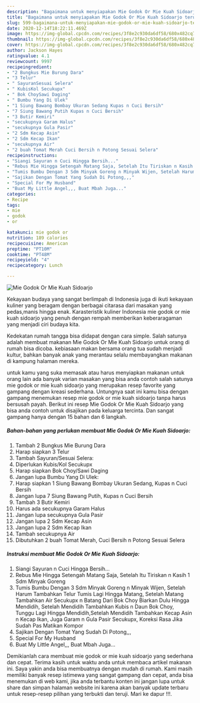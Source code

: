 ```yaml
---
description: "Bagaimana untuk menyiapakan Mie Godok Or Mie Kuah Sidoarjo terupdate"
title: "Bagaimana untuk menyiapakan Mie Godok Or Mie Kuah Sidoarjo terupdate"
slug: 599-bagaimana-untuk-menyiapakan-mie-godok-or-mie-kuah-sidoarjo-terupdate
date: 2020-12-14T18:22:11.469Z
image: https://img-global.cpcdn.com/recipes/3f8e2c930da6df58/680x482cq70/mie-godok-or-mie-kuah-sidoarjo-foto-resep-utama.jpg
thumbnail: https://img-global.cpcdn.com/recipes/3f8e2c930da6df58/680x482cq70/mie-godok-or-mie-kuah-sidoarjo-foto-resep-utama.jpg
cover: https://img-global.cpcdn.com/recipes/3f8e2c930da6df58/680x482cq70/mie-godok-or-mie-kuah-sidoarjo-foto-resep-utama.jpg
author: Jackson Hayes
ratingvalue: 4.1
reviewcount: 9997
recipeingredient:
- "2 Bungkus Mie Burung Dara"
- "3 Telur"
- " SayuranSesuai Selera"
- " KubisKol Secukupx"
- " Bok ChoySawi Daging"
- " Bumbu Yang Di Ulek"
- "1 Siung Bawang Bombay Ukuran Sedang Kupas n Cuci Bersih"
- "7 Siung Bawang Putih Kupas n Cuci Bersih"
- "3 Butir Kemiri"
- "secukupnya Garam Halus"
- "secukupnya Gula Pasir"
- "2 Sdm Kecap Asin"
- "2 Sdm Kecap Ikan"
- "secukupnya Air"
- "2 buah Tomat Merah Cuci Bersih n Potong Sesuai Selera"
recipeinstructions:
- "Siangi Sayuran n Cuci Hingga Bersih..."
- "Rebus Mie Hingga Setengah Matang Saja, Setelah Itu Tiriskan n Kasih 1 Sdm Minyak Goreng"
- "Tumis Bumbu Dengan 3 Sdm Minyak Goreng n Minyak Wijen, Setelah Harum Tambahkan Telur Tumis Lagi Hingga Matang, Setelah Matang Tambahkan Air Secukupx n Batang Dari Bok Choy Biarkan Dulu Hingga Mendidih, Setelah Mendidih Tambahkan Kubis n Daun Bok Choy, Tunggu Lagi Hingga Mendidih,Setelah Mendidih Tambahkan Kecap Asin n Kecap Ikan, Juga Garam n Gula Pasir Secukupx, Koreksi Rasa Jika Sudah Pas Matikan Kompor"
- "Sajikan Dengan Tomat Yang Sudah Di Potong,,,"
- "Special For My Husband"
- "Buat My Little Angel,,, Buat Mbah Juga..."
categories:
- Recipe
tags:
- mie
- godok
- or

katakunci: mie godok or 
nutrition: 189 calories
recipecuisine: American
preptime: "PT10M"
cooktime: "PT48M"
recipeyield: "4"
recipecategory: Lunch

---
```



![Mie Godok Or Mie Kuah Sidoarjo](https://img-global.cpcdn.com/recipes/3f8e2c930da6df58/680x482cq70/mie-godok-or-mie-kuah-sidoarjo-foto-resep-utama.jpg)

Kekayaan budaya yang sangat berlimpah di Indonesia juga di ikuti kekayaan kuliner yang beragam dengan berbagai citarasa dari masakan yang pedas,manis hingga enak. Karasteristik kuliner Indonesia mie godok or mie kuah sidoarjo yang penuh dengan rempah memberikan keberaragaman yang menjadi ciri budaya kita.


Kedekatan rumah tangga bisa didapat dengan cara simple. Salah satunya adalah membuat makanan Mie Godok Or Mie Kuah Sidoarjo untuk orang di rumah bisa dicoba. kebiasaan makan bersama orang tua sudah menjadi kultur, bahkan banyak anak yang merantau selalu membayangkan makanan di kampung halaman mereka.



untuk kamu yang suka memasak atau harus menyiapkan makanan untuk orang lain ada banyak varian masakan yang bisa anda contoh salah satunya mie godok or mie kuah sidoarjo yang merupakan resep favorite yang gampang dengan kreasi sederhana. Untungnya saat ini kamu bisa dengan gampang menemukan resep mie godok or mie kuah sidoarjo tanpa harus bersusah payah.
Berikut ini resep Mie Godok Or Mie Kuah Sidoarjo yang bisa anda contoh untuk disajikan pada keluarga tercinta. Dan sangat gampang hanya dengan 15 bahan dan 6 langkah.


<!--inarticleads1-->

##### Bahan-bahan yang perlukan membuat Mie Godok Or Mie Kuah Sidoarjo:

1. Tambah 2 Bungkus Mie Burung Dara
1. Harap siapkan 3 Telur
1. Tambah  Sayuran/Sesuai Selera:
1. Diperlukan  Kubis/Kol Secukupx
1. Harap siapkan  Bok Choy/Sawi Daging
1. Jangan lupa  Bumbu Yang Di Ulek:
1. Harap siapkan 1 Siung Bawang Bombay Ukuran Sedang, Kupas n Cuci Bersih
1. Jangan lupa 7 Siung Bawang Putih, Kupas n Cuci Bersih
1. Tambah 3 Butir Kemiri
1. Harus ada secukupnya Garam Halus
1. Jangan lupa secukupnya Gula Pasir
1. Jangan lupa 2 Sdm Kecap Asin
1. Jangan lupa 2 Sdm Kecap Ikan
1. Tambah secukupnya Air
1. Dibutuhkan 2 buah Tomat Merah, Cuci Bersih n Potong Sesuai Selera




<!--inarticleads2-->

##### Instruksi membuat  Mie Godok Or Mie Kuah Sidoarjo:

1. Siangi Sayuran n Cuci Hingga Bersih...
1. Rebus Mie Hingga Setengah Matang Saja, Setelah Itu Tiriskan n Kasih 1 Sdm Minyak Goreng
1. Tumis Bumbu Dengan 3 Sdm Minyak Goreng n Minyak Wijen, Setelah Harum Tambahkan Telur Tumis Lagi Hingga Matang, Setelah Matang Tambahkan Air Secukupx n Batang Dari Bok Choy Biarkan Dulu Hingga Mendidih, Setelah Mendidih Tambahkan Kubis n Daun Bok Choy, Tunggu Lagi Hingga Mendidih,Setelah Mendidih Tambahkan Kecap Asin n Kecap Ikan, Juga Garam n Gula Pasir Secukupx, Koreksi Rasa Jika Sudah Pas Matikan Kompor
1. Sajikan Dengan Tomat Yang Sudah Di Potong,,,
1. Special For My Husband
1. Buat My Little Angel,,, Buat Mbah Juga...




Demikianlah cara membuat mie godok or mie kuah sidoarjo yang sederhana dan cepat. Terima kasih untuk waktu anda untuk membaca artikel makanan ini. Saya yakin anda bisa membuatnya dengan mudah di rumah. Kami masih memiliki banyak resep istimewa yang sangat gampang dan cepat, anda bisa menemukan di web kami, jika anda terbantu konten ini jangan lupa untuk share dan simpan halaman website ini karena akan banyak update terbaru untuk resep-resep pilihan yang terbukti dan teruji. Mari ke dapur !!!. 
